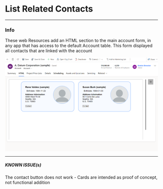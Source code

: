 # List Related Contacts

---

### Info

These web Resources add an HTML section to the main account form, in any app that has access to the default Account table.
This form displayed all contacts that are linked with the account

![screenshot](Screenshot.png)

---

##### KNOWN ISSUE(s)

The contact button does not work - Cards are intended as proof of concept, not functional addition
